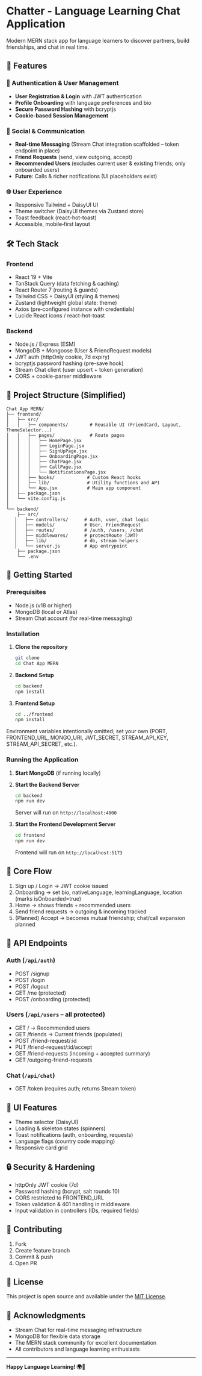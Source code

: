 # Chatter - Language Learning Chat Application

Modern MERN stack app for language learners to discover partners, build friendships, and chat in real time.

## 🚀 Features

### 🔐 Authentication & User Management
- **User Registration & Login** with JWT authentication
- **Profile Onboarding** with language preferences and bio
- **Secure Password Hashing** with bcryptjs
- **Cookie-based Session Management**

### 💬 Social & Communication
- **Real-time Messaging** (Stream Chat integration scaffolded – token endpoint in place)
- **Friend Requests** (send, view outgoing, accept)
- **Recommended Users** (excludes current user & existing friends; only onboarded users)
- **Future**: Calls & richer notifications (UI placeholders exist)

### 🌐 User Experience
- Responsive Tailwind + DaisyUI UI
- Theme switcher (DaisyUI themes via Zustand store)
- Toast feedback (react-hot-toast)
- Accessible, mobile‑first layout

## 🛠️ Tech Stack

### Frontend
- React 19 + Vite
- TanStack Query (data fetching & caching)
- React Router 7 (routing & guards)
- Tailwind CSS + DaisyUI (styling & themes)
- Zustand (lightweight global state: theme)
- Axios (pre‑configured instance with credentials)
- Lucide React icons / react-hot-toast

### Backend
- Node.js / Express (ESM)
- MongoDB + Mongoose (User & FriendRequest models)
- JWT auth (httpOnly cookie, 7d expiry)
- bcryptjs password hashing (pre-save hook)
- Stream Chat client (user upsert + token generation)
- CORS + cookie-parser middleware

## 📁 Project Structure (Simplified)

```
Chat App MERN/
├── frontend/
│   ├── src/
│   │   ├── components/        # Reusable UI (FriendCard, Layout, ThemeSelector...)
│   │   ├── pages/             # Route pages
│   │   │   ├── HomePage.jsx
│   │   │   ├── LoginPage.jsx
│   │   │   ├── SignUpPage.jsx
│   │   │   ├── OnboardingPage.jsx
│   │   │   ├── ChatPage.jsx
│   │   │   ├── CallPage.jsx
│   │   │   └── NotificationsPage.jsx
│   │   ├── hooks/            # Custom React hooks
│   │   ├── lib/              # Utility functions and API
│   │   └── App.jsx           # Main app component
│   ├── package.json
│   └── vite.config.js
│
└── backend/
    ├── src/
   │   ├── controllers/      # Auth, user, chat logic
   │   ├── models/           # User, FriendRequest
   │   ├── routes/           # /auth, /users, /chat
   │   ├── middlewares/      # protectRoute (JWT)
   │   ├── lib/              # db, stream helpers
   │   └── server.js         # App entrypoint
    ├── package.json
    └── .env
```

## 🚀 Getting Started

### Prerequisites
- Node.js (v18 or higher)
- MongoDB (local or Atlas)
- Stream Chat account (for real-time messaging)

### Installation

1. **Clone the repository**
   ```bash
   git clone 
   cd Chat App MERN
   ```

2. **Backend Setup**
   ```bash
   cd backend
   npm install
   ```

3. **Frontend Setup**
   ```bash
   cd ../frontend
   npm install
   ```

Environment variables intentionally omitted; set your own (PORT, FRONTEND_URL, MONGO_URI, JWT_SECRET, STREAM_API_KEY, STREAM_API_SECRET, etc.).

### Running the Application

1. **Start MongoDB** (if running locally)

2. **Start the Backend Server**
   ```bash
   cd backend
   npm run dev
   ```
   Server will run on `http://localhost:4000`

3. **Start the Frontend Development Server**
   ```bash
   cd frontend
   npm run dev
   ```
   Frontend will run on `http://localhost:5173`

## 📱 Core Flow
1. Sign up / Login → JWT cookie issued
2. Onboarding → set bio, nativeLanguage, learningLanguage, location (marks isOnboarded=true)
3. Home → shows friends + recommended users
4. Send friend requests → outgoing & incoming tracked
5. (Planned) Accept → becomes mutual friendship; chat/call expansion planned

## 🔑 API Endpoints

### Auth (`/api/auth`)
- POST /signup
- POST /login
- POST /logout
- GET /me (protected)
- POST /onboarding (protected)

### Users (`/api/users` – all protected)
- GET /               → Recommended users
- GET /friends         → Current friends (populated)
- POST /friend-request/:id
- PUT  /friend-request/:id/accept
- GET /friend-requests (incoming + accepted summary)
- GET /outgoing-friend-requests

### Chat (`/api/chat`)
- GET /token (requires auth; returns Stream token)

## 🎨 UI Features
- Theme selector (DaisyUI)
- Loading & skeleton states (spinners)
- Toast notifications (auth, onboarding, requests)
- Language flags (country code mapping)
- Responsive card grid

## 🔒 Security & Hardening
- httpOnly JWT cookie (7d)
- Password hashing (bcrypt, salt rounds 10)
- CORS restricted to FRONTEND_URL
- Token validation & 401 handling in middleware
- Input validation in controllers (IDs, required fields)

## 🤝 Contributing
1. Fork
2. Create feature branch
3. Commit & push
4. Open PR

## 📄 License

This project is open source and available under the [MIT License](LICENSE).

## 🙏 Acknowledgments

- Stream Chat for real-time messaging infrastructure
- MongoDB for flexible data storage
- The MERN stack community for excellent documentation
- All contributors and language learning enthusiasts

---

**Happy Language Learning! 🌍💬**